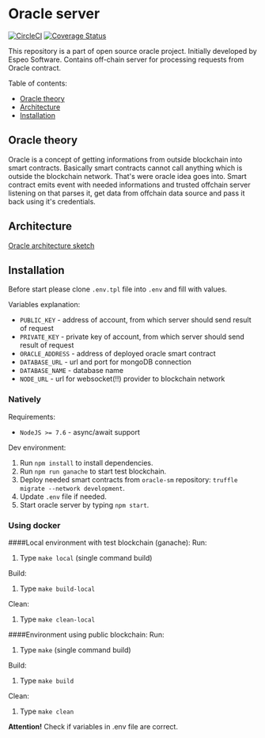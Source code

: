 # Oracle server

[![CircleCI](https://circleci.com/gh/espeo/blockchain-oracle-server.svg?style=shield)](https://circleci.com/gh/espeo/blockchain-oracle-server)
[![Coverage Status](https://coveralls.io/repos/github/espeo/blockchain-oracle-server/badge.svg)](https://coveralls.io/github/espeo/blockchain-oracle-server)

This repository is a part of open source oracle project. Initially developed by Espeo Software. 
Contains off-chain server for processing requests from Oracle contract.

Table of contents:
- [Oracle theory](#oracle-theory)
- [Architecture](#architecture)
- [Installation](#installation)

## Oracle theory
Oracle is a concept of getting informations from outside blockchain into smart contracts. Basically smart contracts cannot call anything which is outside the blockchain network. That's were oracle idea goes into. Smart contract emits event with needed informations and trusted offchain server listening on that parses it, get data from offchain data source and pass it back using it's credentials.

## Architecture
[Oracle architecture sketch](images/OracleArchitecture.png) 

## Installation

Before start please clone `.env.tpl` file into `.env` and fill with values.

Variables explanation:
- `PUBLIC_KEY` - address of account, from which server should send result of request
- `PRIVATE_KEY` - private key of account, from which server should send result of request
- `ORACLE_ADDRESS` - address of deployed oracle smart contract
- `DATABASE_URL` - url and port for mongoDB connection
- `DATABASE_NAME` - database name
- `NODE_URL` - url for websocket(!!) provider to blockchain network

### Natively

Requirements:
- `NodeJS >= 7.6` - async/await support

Dev environment:
1. Run `npm install` to install dependencies.
2. Run `npm run ganache` to start test blockchain.
3. Deploy needed smart contracts from `oracle-sm` repository: `truffle migrate --network development`.
4. Update `.env` file if needed.
5. Start oracle server by typing `npm start`.

### Using docker

####Local environment with test blockchain (ganache):
Run:
1. Type `make local` (single command build)

Build:
1. Type `make build-local`

Clean:
1. Type `make clean-local`

####Environment using public blockchain:
Run:
1. Type `make` (single command build)

Build:
1. Type `make build`

Clean:
1. Type `make clean`

**Attention!** Check if variables in .env file are correct.
